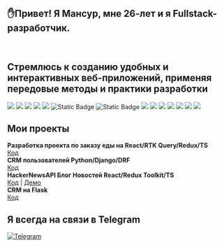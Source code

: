 ## ✋Привет! Я Мансур, мне 26-лет и я Fullstack-разработчик.
</br>

## Стремлюсь к созданию удобных и интерактивных веб-приложений, применяя передовые методы и практики разработки
<img src="https://img.shields.io/badge/Python-323330?style=for-the-badge&logo=python&logoColor=F7DF1E">  <img src="https://img.shields.io/badge/Django-007ACC?style=for-the-badge&logo=django&logoColor=white">  <img src="https://img.shields.io/badge/DJANGO-REST-ff1709?style=for-the-badge&logo=django&logoColor=white&color=ff1709&labelColor=gray">  <img src="https://img.shields.io/badge/Flask-007ACC?style=for-the-badge&logo=flask&logoColor=white"> <img src="https://img.shields.io/badge/JavaScript-323330?style=for-the-badge&logo=javascript&logoColor=F7DF1E">  <img alt="Static Badge" src="https://img.shields.io/badge/TypeScript-3178C6?style=for-the-badge&logo=TypeScript&logoColor=FFF">  <img alt="Static Badge" src="https://img.shields.io/badge/React-61DAFB?style=for-the-badge&logo=React&logoColor=FFF">  <img src="https://img.shields.io/badge/Swagger-85EA2D?style=for-the-badge&logo=Swagger&logoColor=white">  <img src="https://img.shields.io/badge/HTML5-E34F26?style=for-the-badge&logo=html5&logoColor=white">  <img src="https://img.shields.io/badge/CSS3-1572B6?style=for-the-badge&logo=css3&logoColor=white">  <img src="https://img.shields.io/badge/Bootstrap-563D7C?style=for-the-badge&logo=bootstrap&logoColor=white">  <img src="https://img.shields.io/badge/Ubuntu-E95420?style=for-the-badge&logo=ubuntu&logoColor=white">  <img src="https://img.shields.io/badge/MySQL-F05032?style=for-the-badge&logo=mysql&logoColor=white"> <img src="https://img.shields.io/badge/Git-F05032?style=for-the-badge&logo=git&logoColor=white"> 
</br>

## Мои проекты
**Разработка проекта по заказу еды на React/RTK Query/Redux/TS**<br />
[Код](https://github.com/Mansur-09595/WebApp_React)<br />
**CRM пользователей Python/Django/DRF**<br />
[Код](https://github.com/Mansur-09595/users_crm_django)<br />
**HackerNewsAPI Блог Новостей React/Redux Toolkit/TS**<br />
[Код](https://github.com/Mansur-09595/HackerNews) | [Демо](https://newshackersabout.netlify.app/)<br />
**CRM на Flask**<br />
[Код](https://github.com/Mansur-09595/CRM_Flask)<br />


## Я всегда на связи в Telegram 
[![Telegram](https://img.shields.io/badge/Telegram-red?style=social&logo=telegram)](https://t.me/musaevmans)
